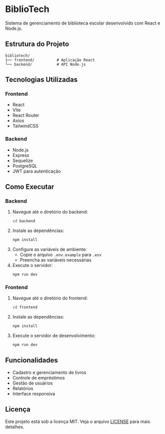 # BiblioTech

Sistema de gerenciamento de biblioteca escolar desenvolvido com React e Node.js.

## Estrutura do Projeto

```
bibliotech/
├── frontend/          # Aplicação React
└── backend/           # API Node.js
```

## Tecnologias Utilizadas

### Frontend
- React
- Vite
- React Router
- Axios
- TailwindCSS

### Backend
- Node.js
- Express
- Sequelize
- PostgreSQL
- JWT para autenticação

## Como Executar

### Backend
1. Navegue até o diretório do backend:
   ```bash
   cd backend
   ```
2. Instale as dependências:
   ```bash
   npm install
   ```
3. Configure as variáveis de ambiente:
   - Copie o arquivo `.env.example` para `.env`
   - Preencha as variáveis necessárias
4. Execute o servidor:
   ```bash
   npm run dev
   ```

### Frontend
1. Navegue até o diretório do frontend:
   ```bash
   cd frontend
   ```
2. Instale as dependências:
   ```bash
   npm install
   ```
3. Execute o servidor de desenvolvimento:
   ```bash
   npm run dev
   ```

## Funcionalidades

- Cadastro e gerenciamento de livros
- Controle de empréstimos
- Gestão de usuários
- Relatórios
- Interface responsiva

## Licença

Este projeto está sob a licença MIT. Veja o arquivo [LICENSE](LICENSE) para mais detalhes. 